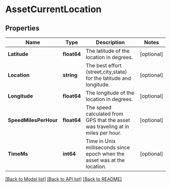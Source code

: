 # AssetCurrentLocation

## Properties
Name | Type | Description | Notes
------------ | ------------- | ------------- | -------------
**Latitude** | **float64** | The latitude of the location in degrees. | [optional] 
**Location** | **string** | The best effort (street,city,state) for the latitude and longitude. | [optional] 
**Longitude** | **float64** | The longitude of the location in degrees. | [optional] 
**SpeedMilesPerHour** | **float64** | The speed calculated from GPS that the asset was traveling at in miles per hour. | [optional] 
**TimeMs** | **int64** | Time in Unix milliseconds since epoch when the asset was at the location. | [optional] 

[[Back to Model list]](../README.md#documentation-for-models) [[Back to API list]](../README.md#documentation-for-api-endpoints) [[Back to README]](../README.md)


